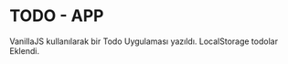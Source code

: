 # TODO - APP

VanillaJS kullanılarak bir Todo Uygulaması yazıldı. 
LocalStorage todolar Eklendi.




